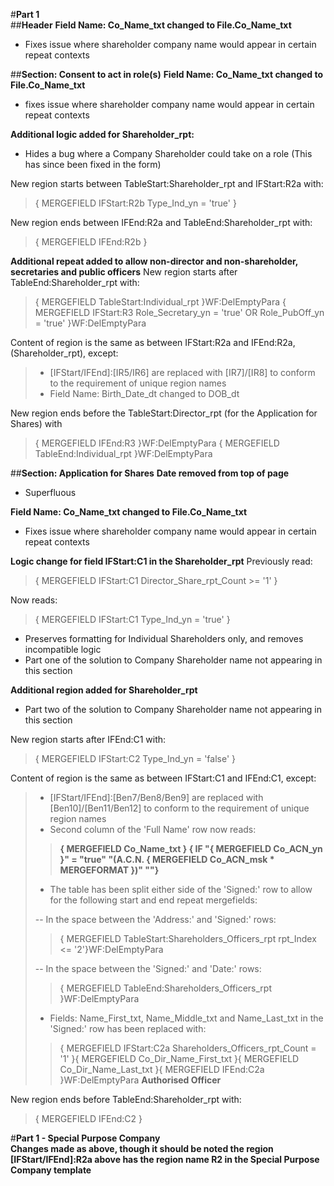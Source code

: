 #**Part 1**  
##**Header**
**Field Name: Co_Name_txt changed to File.Co_Name_txt**
- Fixes issue where shareholder company name would appear in certain repeat contexts

##**Section: Consent to act in role(s)**
**Field Name: Co_Name_txt changed to File.Co_Name_txt**
- fixes issue where shareholder company name would appear in certain repeat contexts

**Additional logic added for Shareholder_rpt:**
 - Hides a bug where a Company Shareholder could take on a role (This has since been fixed in the form)

New region starts between TableStart:Shareholder_rpt and IFStart:R2a with:
> { MERGEFIELD IFStart:R2b Type_Ind_yn = 'true' }

New region ends between IFEnd:R2a and TableEnd:Shareholder_rpt with:
> { MERGEFIELD IFEnd:R2b }

**Additional repeat added to allow non-director and non-shareholder, secretaries and public officers**
New region starts after TableEnd:Shareholder_rpt with:
> { MERGEFIELD TableStart:Individual_rpt }WF:DelEmptyPara
{ MERGEFIELD IFStart:R3 Role_Secretary_yn = 'true' OR Role_PubOff_yn = 'true' }WF:DelEmptyPara

Content of region is the same as between IFStart:R2a and IFEnd:R2a, (Shareholder_rpt), except:
 >- [IFStart/IFEnd]:[IR5/IR6] are replaced with [IR7]/[IR8] to conform to the requirement of unique region names
> - Field Name: Birth_Date_dt changed to DOB_dt

New region ends before the TableStart:Director_rpt (for the Application for Shares) with
> { MERGEFIELD IFEnd:R3 }WF:DelEmptyPara
{ MERGEFIELD TableEnd:Individual_rpt }WF:DelEmptyPara

##**Section: Application for Shares**
**Date removed from top of page**
 - Superfluous

**Field Name: Co_Name_txt changed to File.Co_Name_txt**
- Fixes issue where shareholder company name would appear in certain repeat contexts

**Logic change for field IFStart:C1 in the Shareholder_rpt**
Previously read:
>{ MERGEFIELD IFStart:C1 Director_Share_rpt_Count >= '1' }

Now reads:
>{ MERGEFIELD IFStart:C1 Type_Ind_yn = 'true' }

- Preserves formatting for Individual Shareholders only, and removes incompatible logic
- Part one of the solution to Company Shareholder name not appearing in this section

**Additional region added for Shareholder_rpt**
- Part two of the solution to Company Shareholder name not appearing in this section

New region starts after IFEnd:C1 with:
> { MERGEFIELD IFStart:C2 Type_Ind_yn = 'false' }

Content of region is the same as between IFStart:C1 and IFEnd:C1, except:
> - [IFStart/IFEnd]:[Ben7/Ben8/Ben9] are replaced with [Ben10]/[Ben11/Ben12] to conform to the requirement of unique region names
> - Second column of the 'Full Name' row now reads:
>> **{ MERGEFIELD Co_Name_txt } { IF "{ MERGEFIELD Co_ACN_yn }" = "true" "(A.C.N. { MERGEFIELD Co_ACN_msk \* MERGEFORMAT })" ""}**
> - The table has been split either side of the 'Signed:' row to allow for the following start and end repeat mergefields:
>
>-- In the space between the 'Address:' and 'Signed:' rows:
>> { MERGEFIELD TableStart:Shareholders_Officers_rpt  rpt_Index <= '2'}WF:DelEmptyPara
>
>  -- In the space between the 'Signed:' and 'Date:' rows:
>> { MERGEFIELD TableEnd:Shareholders_Officers_rpt }WF:DelEmptyPara
> - Fields: Name_First_txt, Name_Middle_txt and Name_Last_txt in the 'Signed:' row has been replaced with:
>> { MERGEFIELD IFStart:C2a Shareholders_Officers_rpt_Count = '1' }{ MERGEFIELD Co_Dir_Name_First_txt }{ MERGEFIELD Co_Dir_Name_Last_txt }{ MERGEFIELD IFEnd:C2a }WF:DelEmptyPara
>>**Authorised Officer**

New region ends before TableEnd:Shareholder_rpt with:
> { MERGEFIELD IFEnd:C2 }

#**Part 1 - Special Purpose Company**  
**Changes made as above, though it should be noted the region [IFStart/IFEnd]:R2a above has the region name R2 in the Special Purpose Company template**